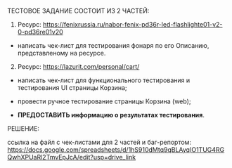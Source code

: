 ТЕСТОВОЕ ЗАДАНИЕ СОСТОИТ ИЗ 2 ЧАСТЕЙ:

1) Pесурс: https://fenixrussia.ru/nabor-fenix-pd36r-led-flashlighte01-v2-0-pd36re01v20

- написать чек-лист для тестирования фонаря по его Описанию, представленому на ресурсе.


2) Pесурс: https://lazurit.com/personal/cart/

- написать чек-лист для функционального тестирования и тестирования UI страницы Корзина;

- провести ручное тестирование страницы Корзина (web);

- __ПРЕДОСТАВИТЬ информацию о результатах тестирования__.


РЕШЕНИЕ:

ссылка на файл с чек-листами для 2 частей и баг-репортом: https://docs.google.com/spreadsheets/d/1hS910dMtq9qBLAyqIO1TUG4RGQwhXPUaRl2TmvEpJcA/edit?usp=drive_link
